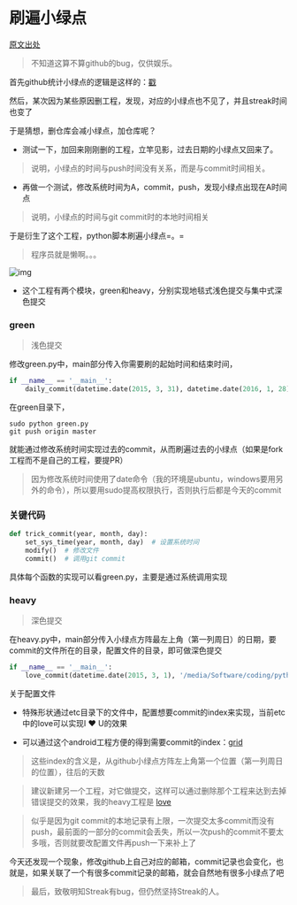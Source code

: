 # 刷遍小绿点
[原文出处](https://ahangchen.gitbooks.io/windy-afternoon/content/kit/git/green_blush.html)
> 不知道这算不算github的bug，仅供娱乐。

首先github统计小绿点的逻辑是这样的：[戳](https://help.github.com/articles/why-are-my-contributions-not-showing-up-on-my-profile)

然后，某次因为某些原因删工程，发现，对应的小绿点也不见了，并且streak时间也变了

于是猜想，删仓库会减小绿点，加仓库呢？

- 测试一下，加回来刚刚删的工程，立竿见影，过去日期的小绿点又回来了。
> 说明，小绿点的时间与push时间没有关系，而是与commit时间相关。
- 再做一个测试，修改系统时间为A，commit，push，发现小绿点出现在A时间点
> 说明，小绿点的时间与git commit时的本地时间相关

于是衍生了这个工程，python脚本刷遍小绿点=。=
> 程序员就是懒啊。。。


![img](http://opesdt6ii.bkt.clouddn.com/17-5-8/16215823-file_1494236212168_1483f.png)

* 这个工程有两个模块，green和heavy，分别实现地毯式浅色提交与集中式深色提交

### green
> 浅色提交

修改green.py中，main部分传入你需要刷的起始时间和结束时间，

```python
if __name__ == '__main__':
    daily_commit(datetime.date(2015, 3, 31), datetime.date(2016, 1, 28))
```

在green目录下，

```
sudo python green.py
git push origin master
```

就能通过修改系统时间实现过去的commit，从而刷遍过去的小绿点（如果是fork工程而不是自己的工程，要提PR）

> 因为修改系统时间使用了date命令（我的环境是ubuntu，windows要用另外的命令），所以要用sudo提高权限执行，否则执行后都是今天的commit

### 关键代码
```python
def trick_commit(year, month, day):
    set_sys_time(year, month, day)  # 设置系统时间
    modify()  # 修改文件
    commit()  # 调用git commit
```
具体每个函数的实现可以看green.py，主要是通过系统调用实现

### heavy

> 深色提交

在heavy.py中，main部分传入小绿点方阵最左上角（第一列周日）的日期，要commit的文件所在的目录，配置文件的目录，即可做深色提交

```python
if __name__ == '__main__':
    love_commit(datetime.date(2015, 3, 1), '/media/Software/coding/python/loveci/only.you', 'etc/love')
```

关于配置文件
- 特殊形状通过etc目录下的文件中，配置想要commit的index来实现，当前etc中的love可以实现I ❤ U的效果

- 可以通过这个android工程方便的得到需要commit的index：[grid](https://github.com/ahangchen/grid)

> 这些index的含义是，从github小绿点方阵左上角第一个位置（第一列周日的位置），往后的天数

> 建议新建另一个工程，对它做提交，这样可以通过删除那个工程来达到去掉错误提交的效果，我的heavy工程是 [love](https://github.com/ahangchen/love)

> 似乎是因为git commit的本地记录有上限，一次提交太多commit而没有push，最前面的一部分的commit会丢失，所以一次push的commit不要太多哦，否则就要改配置文件再push一下来补上了

今天还发现一个现象，修改github上自己对应的邮箱，commit记录也会变化，也就是，如果关联了一个有很多commit记录的邮箱，就会自然地有很多小绿点了吧

> 最后，致敬明知Streak有bug，但仍然坚持Streak的人。
